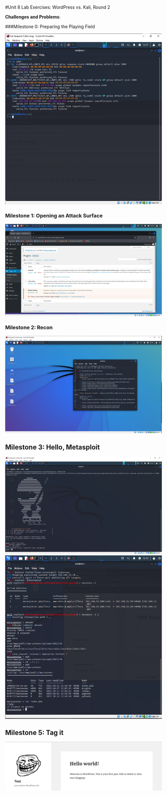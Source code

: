 #Unit 8 Lab Exercises: WordPress vs. Kali, Round 2

**Challenges and Problems**: 

###Milestone 0: Preparing the Playing Field

<img src="Screenshot 2022-10-27 132805.png">
 
### Milestone 1: Opening an Attack Surface

<img src="Screenshot 2022-10-24 153511.png">

### Milestone 2: Recon

<img src="Screenshot 2022-10-24 153859.png">

## Milestone 3: Hello, Metasploit

<img src="Screenshot 2022-10-24 154116.png">

<img src="Screenshot 2022-10-27 134604.png">

## Milestone 5: Tag it

<img src="Screenshot 2022-10-27 152254.png">
